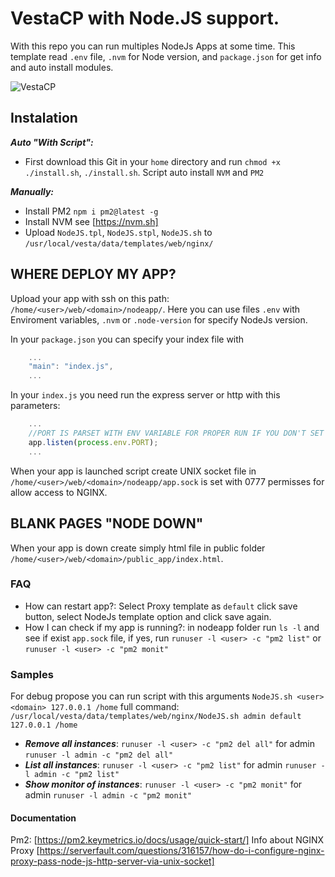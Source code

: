 # VestaCP with Node.JS support.

With this repo you can run multiples NodeJs Apps at some time.
This template read `.env` file, `.nvm` for Node version, and `package.json` for get info and auto install modules.

![VestaCP](https://logico.com.ar/img/2019/04/21/vestacp_proxy_setup.png)


## Instalation

***Auto "With Script":***
* First download this Git in your `home` directory and run `chmod +x ./install.sh`, `./install.sh`. Script auto install `NVM` and `PM2` 

***Manually:***
* Install PM2 `npm i pm2@latest -g`
* Install NVM see [https://nvm.sh]
* Upload `NodeJS.tpl`, `NodeJS.stpl`, `NodeJS.sh` to `/usr/local/vesta/data/templates/web/nginx/`

## WHERE DEPLOY MY APP?

Upload your app with ssh on this path: `/home/<user>/web/<domain>/nodeapp/`.
Here you can use files `.env` with Enviroment variables, `.nvm` or `.node-version` for specify NodeJs version.

In your `package.json` you can specify your index file with 
```js
    ...
    "main": "index.js",
    ...
```

In your `index.js` you need run the express server or http with this parameters:
```js
    ...
    //PORT IS PARSET WITH ENV VARIABLE FOR PROPER RUN IF YOU DON'T SET YOUR APP IS CRASH OR NOT RUN!!
    app.listen(process.env.PORT); 
    ...
```
When your app is launched script create UNIX socket file in `/home/<user>/web/<domain>/nodeapp/app.sock` is set with 0777 permisses for allow access to NGINX.

## BLANK PAGES "NODE DOWN"

When your app is down create simply html file in public folder `/home/<user>/web/<domain>/public_app/index.html`.

### FAQ

* How can restart app?: Select Proxy template as `default` click save button, select NodeJs template option and click save again.
* How I can check if my app is running?: in nodeapp folder run `ls -l` and see if exist `app.sock` file, if yes, run `runuser -l <user> -c "pm2 list"` or `runuser -l <user> -c "pm2 monit"`

### Samples

For debug propose you can run script with this arguments `NodeJS.sh <user> <domain> 127.0.0.1 /home` full command: `/usr/local/vesta/data/templates/web/nginx/NodeJS.sh admin default 127.0.0.1 /home`

* ***Remove all instances***: `runuser -l <user> -c "pm2 del all"` for admin `runuser -l admin -c "pm2 del all"`
* ***List all instances***: `runuser -l <user> -c "pm2 list"` for admin `runuser -l admin -c "pm2 list"`
* ***Show monitor of instances***: `runuser -l <user> -c "pm2 monit"` for admin `runuser -l admin -c "pm2 monit"`

#### Documentation

Pm2: [https://pm2.keymetrics.io/docs/usage/quick-start/]
Info about NGINX Proxy [https://serverfault.com/questions/316157/how-do-i-configure-nginx-proxy-pass-node-js-http-server-via-unix-socket]

